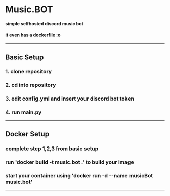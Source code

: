 # Music.BOT
#### simple selfhosted discord music bot
#### it even has a dockerfile :o
---
## Basic Setup
### 1. clone repository
### 2. cd into repository
### 3. edit config.yml and insert your discord bot token
### 4. run main.py
---
## Docker Setup
### complete step 1,2,3 from basic setup
### run 'docker build -t music.bot .' to build your image
### start your container using 'docker run -d --name musicBot music.bot'
---
